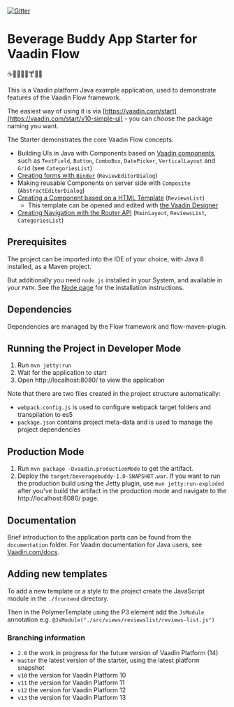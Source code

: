 [![Gitter](https://badges.gitter.im/Join%20Chat.svg)](https://gitter.im/vaadin-flow/Lobby#?utm_source=badge&utm_medium=badge&utm_campaign=pr-badge)

# Beverage Buddy App Starter for Vaadin Flow
:coffee::tea::sake::baby_bottle::beer::cocktail::tropical_drink::wine_glass:

This is a Vaadin platform Java example application, used to demonstrate features of the Vaadin Flow framework.

The easiest way of using it is via [https://vaadin.com/start](https://vaadin.com/start/v10-simple-ui) - you can choose the package naming you want.

The Starter demonstrates the core Vaadin Flow concepts:
* Building UIs in Java with Components based on [Vaadin components](https://vaadin.com/components/browse), such as `TextField`, `Button`, `ComboBox`, `DatePicker`, `VerticalLayout` and `Grid` (see `CategoriesList`)
* [Creating forms with `Binder`](https://github.com/vaadin/free-starter-flow/blob/master/documentation/using-binder-in-review-editor-dialog.asciidoc) (`ReviewEditorDialog`)
* Making reusable Components on server side with `Composite` (`AbstractEditorDialog`)
* [Creating a Component based on a HTML Template](https://github.com/vaadin/free-starter-flow/blob/master/documentation/polymer-template-based-view.asciidoc) (`ReviewsList`)
  * This template can be opened and edited with [the Vaadin Designer](https://vaadin.com/designer)
* [Creating Navigation with the Router API](https://github.com/vaadin/free-starter-flow/blob/master/documentation/using-annotation-based-router-api.asciidoc) (`MainLayout`, `ReviewsList`, `CategoriesList`)

## Prerequisites

The project can be imported into the IDE of your choice, with Java 8 installed, as a Maven project.

But additionally you need `node.js` installed in your System, and available in your `PATH`.
See the [Node page](https://nodejs.org/en/) for the installation instructions.

## Dependencies

Dependencies are managed by the Flow framework and flow-maven-plugin.

## Running the Project in Developer Mode

1. Run `mvn jetty:run`
2. Wait for the application to start
3. Open http://localhost:8080/ to view the application

Note that there are two files created in the project structure automatically:

* `webpack.config.js` is used to configure webpack target folders and transpilation to es5
* `package.json` contains project meta-data and is used to manage the project dependencies

## Production Mode

1. Run `mvn package -Dvaadin.productionMode` to get the artifact.
2. Deploy the `target/beveragebuddy-1.0-SNAPSHOT.war`.
If you want to run the production build using the Jetty plugin, use `mvn jetty:run-exploded` after you've build the artifact in the production mode
and navigate to the http://localhost:8080/ page.

## Documentation

Brief introduction to the application parts can be found from the `documentation` folder. For Vaadin documentation for Java users, see [Vaadin.com/docs](https://vaadin.com/docs/v10/flow/Overview.html).

## Adding new templates

To add a new template or a style to the project create the JavaScript module in the `./frontend` directory.

Then in the PolymerTemplate using the P3 element add the `JsModule` annotation e.g. `@JsModule("./src/views/reviewslist/reviews-list.js")`

### Branching information
* `2.0` the work in progress for the future version of Vaadin Platform (14)
* `master` the latest version of the starter, using the latest platform snapshot
* `v10` the version for Vaadin Platform 10
* `v11` the version for Vaadin Platform 11
* `v12` the version for Vaadin Platform 12
* `v13` the version for Vaadin Platform 13


